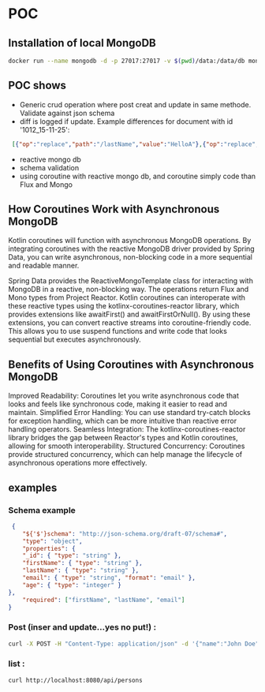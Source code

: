 # POC


## Installation of local MongoDB

```bash
docker run --name mongodb -d -p 27017:27017 -v $(pwd)/data:/data/db mongodb/mongodb-community-server:latest
```

## POC shows
- Generic crud operation where post creat and update in same methode. Validate against json schema
- diff is logged if update. Example differences for document with id '1012_15-11-25':
```json
 [{"op":"replace","path":"/lastName","value":"HelloA"},{"op":"replace","path":"/age","value":29}]
```

- reactive mongo db
- schema validation
- using coroutine with reactive mongo db, and coroutine simply code than Flux and Mongo


## How Coroutines Work with Asynchronous MongoDB
Kotlin coroutines will function with asynchronous MongoDB operations. By integrating coroutines with the reactive 
MongoDB driver provided by Spring Data, you can write asynchronous, non-blocking code in a more sequential 
and readable manner.

Spring Data provides the ReactiveMongoTemplate class for interacting with MongoDB in a reactive, non-blocking way. 
The operations return Flux and Mono types from Project Reactor. Kotlin coroutines can interoperate with these reactive 
types using the kotlinx-coroutines-reactor library, which provides extensions like awaitFirst() and awaitFirstOrNull().
By using these extensions, you can convert reactive streams into coroutine-friendly code. This allows you to use suspend 
functions and write code that looks sequential but executes asynchronously.

## Benefits of Using Coroutines with Asynchronous MongoDB
Improved Readability: Coroutines let you write asynchronous code that looks and feels like synchronous code, making it 
easier to read and maintain.
Simplified Error Handling: You can use standard try-catch blocks for exception handling, which can be more intuitive 
than reactive error handling operators.
Seamless Integration: The kotlinx-coroutines-reactor library bridges the gap between Reactor's types and Kotlin 
coroutines, allowing for smooth interoperability.
Structured Concurrency: Coroutines provide structured concurrency, which can help manage the lifecycle of 
asynchronous operations more effectively.


## examples

### Schema example
```json
 {
    "${'$'}schema": "http://json-schema.org/draft-07/schema#",
    "type": "object",
    "properties": {
    "_id": { "type": "string" },
    "firstName": { "type": "string" },
    "lastName": { "type": "string" },
    "email": { "type": "string", "format": "email" },
    "age": { "type": "integer" }
},
    "required": ["firstName", "lastName", "email"]
}
```

### Post (inser and update...yes no put!) :
```bash
curl -X POST -H "Content-Type: application/json" -d '{"name":"John Doe", "age": 25}' http://localhost:8080/api/persons
```

### list : 
```bash
curl http://localhost:8080/api/persons
```
